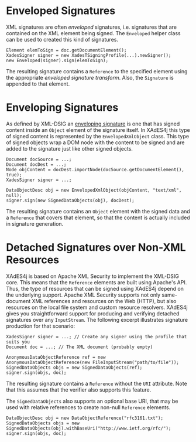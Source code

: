 # Enveloped Signatures #

XML signatures are often _enveloped_ signatures, i.e. signatures that are contained on the XML element being signed. The `Enveloped` helper class can be used to created this kind of signatures.

```
Element elemToSign = doc.getDocumentElement();
XadesSigner signer = new XadesTSigningProfile(...).newSigner();
new Enveloped(signer).sign(elemToSign);
```

The resulting signature contains a `Reference` to the specified element using the appropriate _enveloped signature transform_. Also, the `Signature` is appended to that element.

# Enveloping Signatures #

As defined by XML-DSIG an [enveloping signature](http://www.w3.org/TR/xmldsig-core/#def-SignatureEnveloping) is one that has signed content inside an `Object` element of the signature itself. In XAdES4j this type of signed content is represented by the `EnvelopedXmlObject` class. This type of signed objects wrap a DOM node with the content to be signed and are added to the signature just like other signed objects.

```
Document docSource = ...;
Document docDest = ...;
Node objContent = docDest.importNode(docSource.getDocumentElement(), true);
XadesSigner signer = ...;

DataObjectDesc obj = new EnvelopedXmlObject(objContent, "text/xml", null);
signer.sign(new SignedDataObjects(obj), docDest);
```

The resulting signature contains an `Object` element with the signed data and a `Reference` that covers that element, so that the content is actually included in signature generation.

# Detached Signatures over Non-XML Resources #

XAdES4j is based on Apache XML Security to implement the XML-DSIG core. This means that the `Reference` elements are built using Apache's API. Thus, the type of resources that can be signed using XAdES4j depend on the underlying support. Apache XML Security supports not only same-document XML references and resources on the Web (HTTP), but also resources on the local file system and custom resource resolvers. XAdES4j gives you straightforward support for producing and verifying detached signatures over any `InputStream`. The following excerpt illustrates signature production for that scenario:

```
XadesSigner signer = ...; // Create any signer using the profile that suits you
Document doc = ...; // The XML document (probably empty)

AnonymousDataObjectReference ref = new AnonymousDataObjectReference(new FileInputStream("path/to/file"));
SignedDataObjects objs = new SignedDataObjects(ref);
signer.sign(objs, doc);
```

The resulting signature contains a `Reference` without the `URI` attribute. Note that this assumes that the verifier also supports this feature.

The `SignedDataObjects` also supports an optional base URI, that may be used with relative references to create non-null `Reference` elements.

```
DataObjectDesc obj = new DataObjectReference("rfc3161.txt");
SignedDataObjects objs = new SignedDataObjects(obj).withBaseUri("http://www.ietf.org/rfc/");
signer.sign(objs, doc);
```